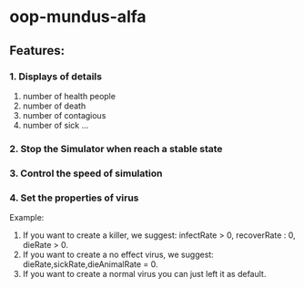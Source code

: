 # oop-mundus-alfa
## Features:
### 1. Displays of details
1. number of health people
2. number of death
3. number of contagious
4. number of sick ...
### 2. Stop the Simulator when reach a stable state
### 3. Control the speed of simulation
### 4. Set the properties of virus
Example:
1. If you want to create a killer, we suggest: infectRate > 0, recoverRate : 0, dieRate > 0.
2. If you want to create a no effect virus, we suggest: dieRate,sickRate,dieAnimalRate = 0.
3. If you want to create a normal virus you can just left it as default.